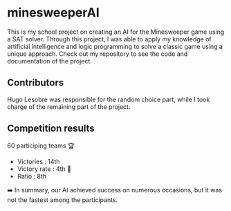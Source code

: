 # minesweeperAI

This is my school project on creating an AI for the Minesweeper game using a SAT solver. Through this project, I was able to apply my knowledge of artificial intelligence and logic programming to solve a classic game using a unique approach. Check out my repository to see the code and documentation of the project.

## Contributors

Hugo Lesobre was responsible for the random choice part, while I took charge of the remaining part of the project.


## Competition results

60 participing teams 🏆

- Victories : 14th 
- Victory rate : 4th 🎉
- Ratio : 8th

➡️ In summary, our AI achieved success on numerous occasions, but it was not the fastest among the participants.
